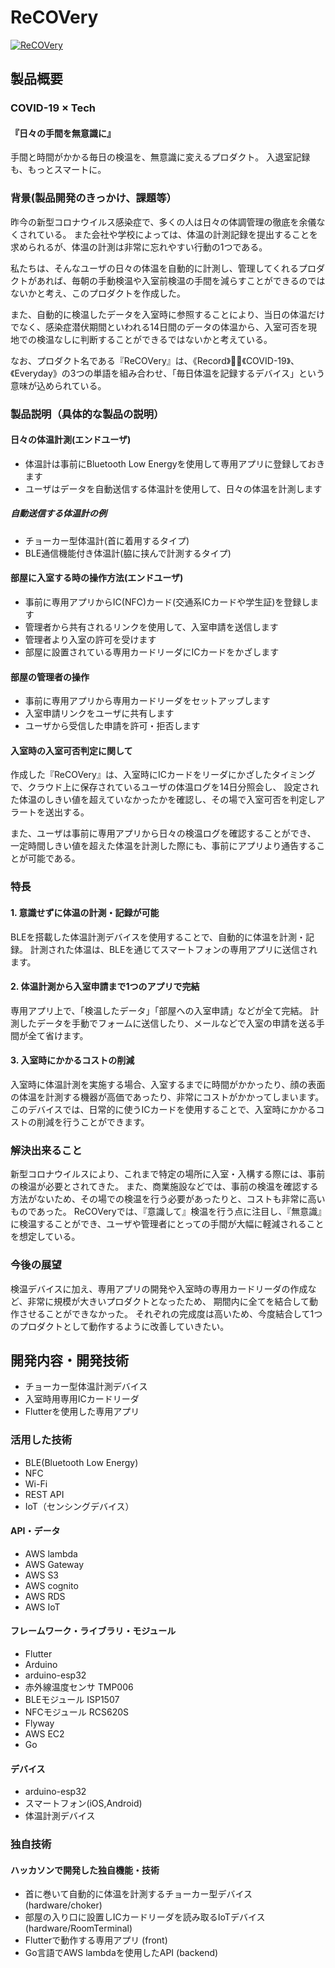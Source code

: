 # ReCOVery

[![ReCOVery](https://jphacks.com/wp-content/uploads/2020/09/JPHACKS2020_ogp.jpg)](https://kc3.me/conf/jphack2020)

## 製品概要
### COVID-19 × Tech
#### 『日々の手間を無意識に』

手間と時間がかかる毎日の検温を、無意識に変えるプロダクト。
入退室記録も、もっとスマートに。

### 背景(製品開発のきっかけ、課題等）
昨今の新型コロナウイルス感染症で、多くの人は日々の体調管理の徹底を余儀なくされている。
また会社や学校によっては、体温の計測記録を提出することを求められるが、体温の計測は非常に忘れやすい行動の1つである。

私たちは、そんなユーザの日々の体温を自動的に計測し、管理してくれるプロダクトがあれば、毎朝の手動検温や入室前検温の手間を減らすことができるのではないかと考え、このプロダクトを作成した。

また、自動的に検温したデータを入室時に参照することにより、当日の体温だけでなく、感染症潜伏期間といわれる14日間のデータの体温から、入室可否を現地での検温なしに判断することができるではないかと考えている。

なお、プロダクト名である『ReCOVery』は、《Record》、《COVID-19》、《Everyday》の3つの単語を組み合わせ、「毎日体温を記録するデバイス」という意味が込められている。

### 製品説明（具体的な製品の説明）
#### 日々の体温計測(エンドユーザ)
- 体温計は事前にBluetooth Low Energyを使用して専用アプリに登録しておきます
- ユーザはデータを自動送信する体温計を使用して、日々の体温を計測します

##### 自動送信する体温計の例
- チョーカー型体温計(首に着用するタイプ)
- BLE通信機能付き体温計(脇に挟んで計測するタイプ)

#### 部屋に入室する時の操作方法(エンドユーザ)
- 事前に専用アプリからIC(NFC)カード(交通系ICカードや学生証)を登録します
- 管理者から共有されるリンクを使用して、入室申請を送信します
- 管理者より入室の許可を受けます
- 部屋に設置されている専用カードリーダにICカードをかざします

#### 部屋の管理者の操作
- 事前に専用アプリから専用カードリーダをセットアップします
- 入室申請リンクをユーザに共有します
- ユーザから受信した申請を許可・拒否します

#### 入室時の入室可否判定に関して
作成した『ReCOVery』は、入室時にICカードをリーダにかざしたタイミングで、クラウド上に保存されているユーザの体温ログを14日分照会し、
設定された体温のしきい値を超えていなかったかを確認し、その場で入室可否を判定しアラートを送出する。

また、ユーザは事前に専用アプリから日々の検温ログを確認することができ、
一定時間しきい値を超えた体温を計測した際にも、事前にアプリより通告することが可能である。

### 特長

#### 1. 意識せずに体温の計測・記録が可能
BLEを搭載した体温計測デバイスを使用することで、自動的に体温を計測・記録。
計測された体温は、BLEを通じてスマートフォンの専用アプリに送信されます。

#### 2. 体温計測から入室申請まで1つのアプリで完結
専用アプリ上で、「検温したデータ」「部屋への入室申請」などが全て完結。
計測したデータを手動でフォームに送信したり、メールなどで入室の申請を送る手間が全て省けます。

#### 3. 入室時にかかるコストの削減
入室時に体温計測を実施する場合、入室するまでに時間がかかったり、顔の表面の体温を計測する機器が高価であったり、非常にコストがかかってしまいます。
このデバイスでは、日常的に使うICカードを使用することで、入室時にかかるコストの削減を行うことができます。

### 解決出来ること
新型コロナウイルスにより、これまで特定の場所に入室・入構する際には、事前の検温が必要とされてきた。
また、商業施設などでは、事前の検温を確認する方法がないため、その場での検温を行う必要があったりと、コストも非常に高いものであった。
ReCOVeryでは、『意識して』検温を行う点に注目し、『無意識』に検温することができ、ユーザや管理者にとっての手間が大幅に軽減されることを想定している。

### 今後の展望
検温デバイスに加え、専用アプリの開発や入室時の専用カードリーダの作成など、非常に規模が大きいプロダクトとなったため、
期間内に全てを結合して動作させることができなかった。
それぞれの完成度は高いため、今度結合して1つのプロダクトとして動作するように改善していきたい。


## 開発内容・開発技術
* チョーカー型体温計測デバイス
* 入室時用専用ICカードリーダ
* Flutterを使用した専用アプリ

### 活用した技術
* BLE(Bluetooth Low Energy)
* NFC
* Wi-Fi
* REST API
* IoT（センシングデバイス）

#### API・データ
* AWS lambda
* AWS Gateway
* AWS S3
* AWS cognito
* AWS RDS
* AWS IoT

#### フレームワーク・ライブラリ・モジュール
* Flutter
* Arduino
* arduino-esp32
* 赤外線温度センサ TMP006
* BLEモジュール ISP1507
* NFCモジュール RCS620S
* Flyway
* AWS EC2
* Go

#### デバイス
* arduino-esp32
* スマートフォン(iOS,Android)
* 体温計測デバイス

### 独自技術
#### ハッカソンで開発した独自機能・技術
* 首に巻いて自動的に体温を計測するチョーカー型デバイス (hardware/choker)
* 部屋の入り口に設置しICカードリーダを読み取るIoTデバイス (hardware/RoomTerminal)
* Flutterで動作する専用アプリ (front)
* Go言語でAWS lambdaを使用したAPI (backend)
